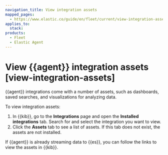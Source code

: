 ```yaml
---
navigation_title: View integration assets
mapped_pages:
  - https://www.elastic.co/guide/en/fleet/current/view-integration-assets.html
applies_to:
  stack:
products:
  - Fleet
  - Elastic Agent
---
```


# View {{agent}} integration assets [view-integration-assets]


{{agent}} integrations come with a number of assets, such as dashboards, saved searches, and visualizations for analyzing data.

To view integration assets:

1. In {{kib}}, go to the **Integrations** page and open the **Installed integrations** tab. Search for and select the integration you want to view.
2. Click the **Assets** tab to see a list of assets. If this tab does not exist, the assets are not installed.

If {{agent}} is already streaming data to {{es}}, you can follow the links to view the assets in {{kib}}.
